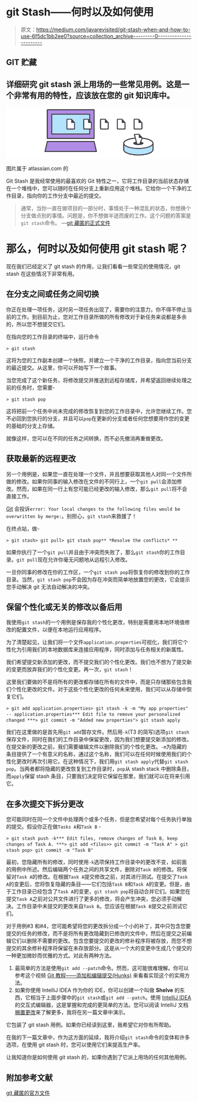 # git Stash——何时以及如何使用

> 原文：<https://medium.com/javarevisited/git-stash-when-and-how-to-use-6f5dc1bb2ee0?source=collection_archive---------0----------------------->

## GIT 贮藏

## 详细研究 git stash 派上用场的一些常见用例。这是一个非常有用的特性，应该放在您的 git 知识库中。

[![](img/88899a64c8152538e302a2cc644bb480.png)](https://www.java67.com/2019/04/top-5-courses-to-learn-git-and-github.html)

图片属于 atlassian.com 的

Git Stash 是我经常使用的最喜欢的 Git 特性之一，它将工作目录的当前状态存储在一个堆栈中，您可以随时在任何分支上重新应用这个堆栈。它给你一个干净的工作目录，指向你的工作分支中最近的提交。

> 通常，当你一直在做项目的一部分时，事情处于一种混乱的状态，你想换个分支做点别的事情。问题是，你不想做半途而废的工作。这个问题的答案是`git stash`命令。
> —[git 藏匿的正式文件](https://git-scm.com/docs/git-stash)

# 那么，何时以及如何使用 git stash 呢？

现在我们已经定义了 git stash 的作用，让我们看看一些常见的使用情况，git stash 在这些情况下非常有用。

## 在分支之间或任务之间切换

你正在处理一项任务，这时另一项任务出现了，需要你的注意力，你不得不停止当前的工作。到目前为止，您对工作目录所做的所有修改对于新任务来说都是多余的，所以您不想提交它们。

在指向您的工作目录的终端中，运行命令

```
> git stash
```

这将为您的工作副本创建一个快照，并建立一个干净的工作目录，指向您当前分支的最近提交。从这里，你可以开始写下一个故事。

当您完成了这个新任务，将修改提交并推送到远程存储库，并希望返回继续处理之前的任务时，您需要-

```
> git stash pop
```

这将把前一个任务中尚未完成的修改恢复到您的工作目录中，允许您继续工作。您不必回到您执行的分支，并且可以`pop`在更新的分支或者任何您想要用作您的变更的基础的分支上存储。

就像这样，您可以在不同的任务之间转换，而不必先撤消再重做更改。

## 获取最新的远程更改

另一个用例是，如果您一直在处理一个文件，并且想要获取其他人对同一个文件所做的修改。如果你同事的输入修改在文件的不同行上，一个`git pull`会添加修改。然而，如果在同一行上有您可能已经更改的输入修改，那么`git pull`将不会直接工作。

[Git](/javarevisited/11-best-online-places-to-learn-git-for-beginners-in-2021-6dc2b7c6ef48) 会投诉`error: Your local changes to the following files would be overwritten by merge:`。别担心，`git stash`来救援了！

在终点站，做-

```
> git stash> git pull> git stash pop** *Resolve the conflicts* **
```

如果你执行了一个`git pull`并且由于冲突而失败了，那么`git stash`你的工作目录。`git pull`现在允许你毫无问题地从远程引入修改。

一旦你同事的修改在你的工作区，一个`git stash pop`将恢复你的修改到你的工作目录。当然，`git stash pop`不会因为存在冲突而简单地放置您的更改，它会提示您手动解决 git 无法自动解决的冲突。

## 保留个性化或无关的修改以备后用

我使用`git stash`的一个用例是保存我的个性化更改，特别是需要用本地环境值修改的配置文件，以便在本地运行应用程序。

为了清楚起见，让我们将一个文件`application.properties`可视化，我们将它个性化为引用我们的本地数据库来连接应用程序，同时添加与任务相关的新属性。

我们希望提交新添加的更改，而不提交我们的个性化更改。我们也不想为了提交新的变更而放弃我们的个性化变更。再一次，`git stash`！

这里我们要做的不是将所有的更改都存储在所有的文件中，而是只存储那些包含我们个性化更改的文件。对于这些个性化更改的任何未来使用，我们可以从存储中恢复它们。

```
> git add application.properties> git stash -k -m "My app properties" -- application.properties*** Edit file to remove your personalized changed ***> git commit -m "Added new properties"> git stash apply
```

我们在这里做的是首先用`git add`暂存文件。然后用`-k`(T3 的简写)选项`git stash`保存文件，同时在我们的工作目录中保留更改，因为我们想要提交新添加的修改。在提交新的更改之前，我们需要编辑文件以删除我们的个性化更改。`-m`为隐藏的条目提供了一个有意义的名称，通过这个名称，我们可以在任何时候使用我们的个性化更改时再次引用它。在这种情况下，我们用`git stash apply`代替`git stash pop`。当两者都将隐藏的更改恢复到工作目录时，`pop`从 stash stack 中删除条目，而`apply`保留 stash 条目，只要我们决定将它保留在那里，我们就可以在将来引用它。

## 在多次提交下拆分更改

您可能同时在同一个文件中处理两个或多个任务，但是您希望对每个任务执行单独的提交。假设你正在做`Tasks A`和`Task B` -

```
> git stash push -k*** Edit files, remove changes of Task B, keep changes of Task A. ***> git add <files>> git commit -m "Task A" > git stash pop> git commit -m "Task B"
```

最初，您隐藏所有的修改，同时使用`-k`选项保持工作目录中的更改不变，如前面的用例中所述。然后编辑两个任务之间的共享文件，删除对`Task B`的修改。将保留对`Task A`的修改。在根据`Task A`提交修改之前，对其进行测试。在提交了`Task A`的变更后，您将恢复隐藏的条目——它们包括`Task B`和`Task A`的变更。但是，由于工作目录已经包含了`Task A`的变更，`git stash pop`将自动合并它们。如果您在提交`Task A`之前对公共文件进行了更多的修改，将会产生冲突，您必须手动解决。工作目录中未提交的更改来自`Task B`。您应该在根据`Task B`提交之前测试它们。

对于用例#3 和#4，您可能希望将您的更改拆分成一个小的补丁，其中只包含您要提交的任务的修改，而不是将所有更改隐藏到已修改的文件中，然后在提交之前编辑它们以删除不需要的更改。包含您要提交的更改的修补程序将被存放，而您不想提交的其余修补程序将保留在未存放部分。这是从一个大的变更中生成几个提交的一种更加微妙而优雅的方式。对此有两种方法。

1.  最简单的方法是使用`git add --patch`命令。然而，这可能很难理解。你可以参考这个视频 [Git 教程——添加和编辑提交(Hunks)](https://www.youtube.com/watch?v=_AH3bzMUsbg) 来看看实现这个的实用方法。
2.  如果你使用 IntelliJ IDEA 作为你的 IDE，你可以创建一个叫做 **Shelve** 的东西，它相当于上面步骤中的`git stash`或`git add --patch`。使用 [IntelliJ IDEA](/javarevisited/7-best-courses-to-learn-intellij-idea-for-beginners-and-experienced-java-programmers-2e9aa9bb0c05) 的交互式编辑器，这是掌握和完成的更简单的方法。您可以阅读 IntelliJ 文档[搁置更改](https://www.jetbrains.com/help/idea/2021.3/shelving-and-unshelving-changes.html)来了解更多，我将在另一篇文章中演示。

它包装了 git stash 用例。如果你已经读到这里，我希望它对你有所帮助。

在我的下一篇文章中，作为这方面的延续，我将介绍`git stash`命令的变体和许多选项，在使用 git stash 时，您可以使用它们来提高生产率。

让我知道你是如何使用 git stash 的，如果你遇到了它派上用场的任何其他用例。

## **附加参考文献**

[git 藏匿的官方文件](https://git-scm.com/docs/git-stash)